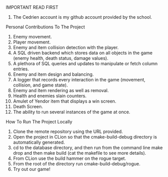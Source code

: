IMPORTANT READ FIRST
1. The Cedrien account is my github account provided by the school.

Personal Contributions To The Project
1. Enemy movement.
2. Player movement.
3. Enemy and item collision detection with the player.
4. A SQL driven backend which stores data on all objects in the game (enemy health, death status, damage values).
5. A plethora of SQL queries and updates to manipulate or fetch column entries.
6. Enemy and item design and balancing.
7. A logger that records every interaction in the game (movement, collision, and game state).
8. Enemy and item rendering as well as removal.
9. Health and enemies slain counters.
10. Amulet of Yendor item that displays a win screen.
11. Death Screen.
12. The ability to run several instances of the game at once.

How To Run The Project Locally
1. Clone the remote repository using the URL provided.
2. Open the project in CLion so that the cmake-build-debug directory is automatically generated.
3. cd to the database directory, and then run from the command line make drop and then make build (cat the makefile to see more details).
4. From CLion use the build hammer on the rogue target.
5. From the root of the directory run cmake-build-debug/rogue.
6. Try out our game!

